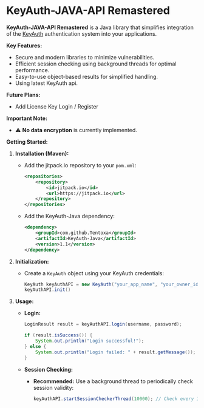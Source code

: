 #  KeyAuth-JAVA-API Remastered

**KeyAuth-JAVA-API Remastered** is a Java library that simplifies integration of the [KeyAuth](https://keyauth.cc/) authentication system into your applications. 

**Key Features:**

-  Secure and modern libraries to minimize vulnerabilities.
-  Efficient session checking using background threads for optimal performance.
-  Easy-to-use object-based results for simplified handling.
-  Using latest KeyAuth api.

**Future Plans:**
-  Add License Key Login / Register

**Important Note:**

- ⚠️ **No data encryption** is currently implemented.

**Getting Started:**

1. **Installation (Maven):**

   - Add the jitpack.io repository to your `pom.xml`:

     ```xml
     <repositories>
         <repository>
             <id>jitpack.io</id>
             <url>https://jitpack.io</url>
         </repository>
     </repositories>
     ```

   - Add the KeyAuth-Java dependency:

     ```xml
     <dependency>
         <groupId>com.github.Tentoxa</groupId>
         <artifactId>KeyAuth-Java</artifactId>
         <version>1.1</version>
     </dependency>
     ```

2. **Initialization:**

   - Create a `KeyAuth` object using your KeyAuth credentials:

     ```java
     KeyAuth keyAuthAPI = new KeyAuth("your_app_name", "your_owner_id", "your_version");
     keyAuthAPI.init()
     ```

3. **Usage:**

   - **Login:**

     ```java
     LoginResult result = keyAuthAPI.login(username, password);

     if (result.isSuccess()) {
         System.out.println("Login successful!");
     } else {
         System.out.println("Login failed: " + result.getMessage());
     }
     ```

   - **Session Checking:**

     - **Recommended:** Use a background thread to periodically check session validity:

       ```java
       keyAuthAPI.startSessionCheckerThread(10000); // Check every 10 seconds
       ```
